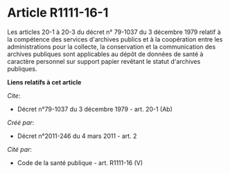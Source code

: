 # Article R1111-16-1

Les articles 20-1 à 20-3 du décret n° 79-1037 du 3 décembre 1979 relatif à la compétence des services d'archives publics et à
la coopération entre les administrations pour la collecte, la conservation et la communication des archives publiques sont
applicables au dépôt de données de santé à caractère personnel sur support papier revêtant le statut d'archives publiques.

**Liens relatifs à cet article**

_Cite_:

  - Décret n°79-1037 du 3 décembre 1979 - art. 20-1 (Ab)

_Créé par_:

  - Décret n°2011-246 du 4 mars 2011 - art. 2

_Cité par_:

  - Code de la santé publique - art. R1111-16 (V)
